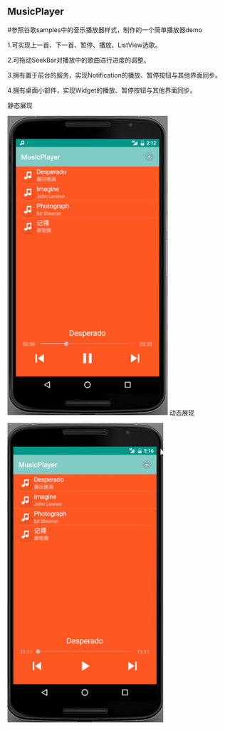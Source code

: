 ## MusicPlayer

#参照谷歌samples中的音乐播放器样式，制作的一个简单播放器demo

1.可实现上一首、下一首、暂停、播放、ListView选歌。

2.可拖动SeekBar对播放中的歌曲进行进度的调整。

3.拥有置于前台的服务，实现Notification的播放、暂停按钮与其他界面同步。

4.拥有桌面小部件，实现Widget的播放、暂停按钮与其他界面同步。

静态展现

![播放时](https://github.com/Einsteinford/MusicPlayer/raw/master/IMG/MusicPlayer01.png)
动态展现

![动态播放时](https://github.com/Einsteinford/MusicPlayer/raw/master/IMG/MusicPlayer02.gif)

